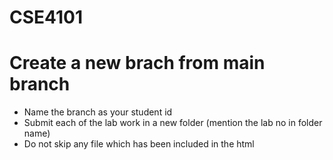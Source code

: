 # CSE4101


# Create a new brach from main branch
  - Name the branch as your student id 
  - Submit each of the lab work in a new folder (mention the lab no in folder name) 
  - Do not skip any file which has been included in the html 
